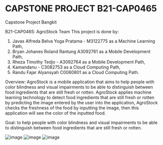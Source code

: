 # CAPSTONE PROJECT B21-CAP0465
Capstone Project Bangkit

B21-CAP0465: AgroStock Team
This project is done by:
1. Javas Alfreda Belva Yoga Pratama - M3122775 as a Machine Learning Path,
2. Bryan Johanes Roland Rantung A3092761 as a Mobile Development Path,
3. Rheza Timothy Tedjo - A3092764 as a Mobile Development Path, 
4. Kamandanu - C3082753 as a Cloud Computing Path,
5. Randu Fajar Alyansyah C0080801 as a Cloud Computing Path.

Overview: AgroStock is a mobile application that aims to help people with color blindness and visual impairments to be able to distinguish between food ingredients that are still fresh or rotten. AgroStock applies machine learning technology to detect food ingredients that are still fresh or rotten by predicting the image entered by the user into the application, AgroStock checks the freshness of the food by inputting the image, then this application will see the color of the inputted food.

Goal: to help people with color blindness and visual impairments to be able to distinguish between food ingredients that are still fresh or rotten.

![image](https://user-images.githubusercontent.com/70483516/149840905-53e27900-889d-44ec-a049-11b558120d0a.png)
![image](https://user-images.githubusercontent.com/70483516/149841028-2d44853b-1d82-4a22-902f-673a26e5dd6a.png)
![image](https://user-images.githubusercontent.com/70483516/149840942-2dc97901-376c-48ec-b8dd-d7be07f937ef.png)
